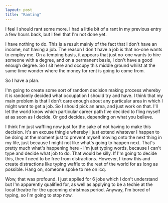 ```yaml
---
layout: post
title: "Ranting"
---
```

I feel I should rant some more. I had a little bit of a rant in my previous
entry a few hours back, but I feel that I'm not done yet.

I have nothing to do. This is a result mainly of the fact that I don't have an
income, not having a job. The reason I don't have a job is that no-one wants
to employ me. On a temping basis, it appears that just no-one wants to hire
someone with a degree, and on a permanent basis, I don't have a good enough
degree. So I sit here and occupy this middle ground whilst at the same time
wonder where the money for rent is going to come from.

So I have a plan.

I'm going to create some sort of random decision making process whereby it is
randomly decided what occupation I should try and have. I think that my main
problem is that I don't care enough about any particular area in which I might
want to get a job. So I should pick an area, and just work on that. I'll let
the world know which particular career path I've decided to fling myself at as
soon as I decide. Or god decides, depending on what you believe.

I think I'm just waffling now just for the sake of not having to make this
decision. It's an excuse thingie whereby I just extend whatever I happen to be
doing at the moment just to prevent myself moving onto the next thing in my
life, just because I might not like what's going to happen next. That's pretty
much what's happening here - I'm just typing words, because I can't type and
decide what job to do. That would be silly. If I'm going to decide this, then
I need to be free from distractions. However, I know this and create
distractions like typing waffle to the rest of the world for as long as
possible. Hang on, someone spoke to me on icq.

Wow, that was profound. I just applied for 6 jobs which I don't understand but
I'm apparently qualified for, as well as applying to be a techie at the local
theatre for the upcoming christmas period. Anyway, I'm bored of typing, so I'm
going to stop now.

